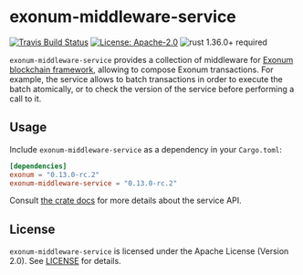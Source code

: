 # exonum-middleware-service

[![Travis Build Status](https://img.shields.io/travis/exonum/exonum/master.svg?label=Linux%20Build)](https://travis-ci.com/exonum/exonum)
[![License: Apache-2.0](https://img.shields.io/github/license/exonum/exonum.svg)](https://github.com/exonum/exonum/blob/master/LICENSE)
![rust 1.36.0+ required](https://img.shields.io/badge/rust-1.36.0+-blue.svg?label=Required%20Rust)

`exonum-middleware-service` provides a collection of middleware
for [Exonum blockchain framework](https://exonum.com/),
allowing to compose Exonum transactions. For example, the service
allows to batch transactions in order to execute the batch atomically,
or to check the version of the service before performing a call to it.

## Usage

Include `exonum-middleware-service` as a dependency in your `Cargo.toml`:

```toml
[dependencies]
exonum = "0.13.0-rc.2"
exonum-middleware-service = "0.13.0-rc.2"
```

Consult [the crate docs](https://docs.rs/exonum-middleware-service)
for more details about the service API.

## License

`exonum-middleware-service` is licensed under the Apache License (Version 2.0).
See [LICENSE](LICENSE) for details.
